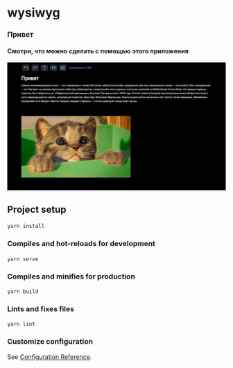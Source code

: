 # wysiwyg

<h3>Привет</h3>
<h4>Смотри, что можно сделать с помощью этого приложения</h4>

![wysiwyg](./src/assets/README.md/screen1.jpg)

## Project setup

```
yarn install
```

### Compiles and hot-reloads for development

```
yarn serve
```

### Compiles and minifies for production

```
yarn build
```

### Lints and fixes files

```
yarn lint
```

### Customize configuration

See [Configuration Reference](https://cli.vuejs.org/config/).
